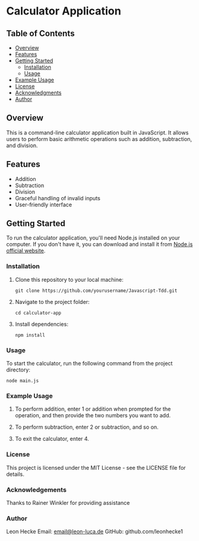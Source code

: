# Calculator Application

## Table of Contents

- [Overview](#overview)
- [Features](#features)
- [Getting Started](#getting-started)
  - [Installation](#installation)
  - [Usage](#usage)
- [Example Usage](#example-usage)
- [License](#license)
- [Acknowledgments](#acknowledgments)
- [Author](#author)

## Overview

This is a command-line calculator application built in JavaScript. It allows users to perform basic arithmetic operations such as addition, subtraction, and division.

## Features

- Addition
- Subtraction
- Division
- Graceful handling of invalid inputs
- User-friendly interface

## Getting Started

To run the calculator application, you'll need Node.js installed on your computer. If you don't have it, you can download and install it from [Node.js official website](https://nodejs.org/).

### Installation

1. Clone this repository to your local machine:

   ```shell
   git clone https://github.com/yourusername/Javascript-Tdd.git

2. Navigate to the project folder:

   ```shell
   cd calculator-app

3. Install dependencies:

   ```shell
   npm install

### Usage
To start the calculator, run the following command from the project directory:

    node main.js
    
### Example Usage

1. To perform addition, enter 1 or addition when prompted for the operation, and then
   provide the two numbers you want to add.

2. To perform subtraction, enter 2 or subtraction, and so on.

3. To exit the calculator, enter 4.

### License

This project is licensed under the MIT License - see the LICENSE file for details.

### Acknowledgements

Thanks to Rainer Winkler for providing assistance

### Author

Leon Hecke
Email: email@leon-luca.de
GitHub: github.com/leonhecke1
